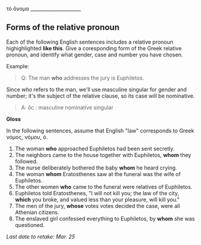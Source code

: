 τὸ ὄνομα _____________________


## Forms of the relative pronoun

Each of the following English sentences includes a relative pronoun highighlighted **like this**. Give a coresponding form of the Greek relative pronoun, and identify what gender, case and number you have chosen.

Example:

> Q: The man **who** addresses the jury is Euphiletos.

Since *who* refers to the man, we'll use masculine singular for gender and number; it's the subject of the relative clause, so its case will be nominative.

> A: ὅς  : masculine nominative singular

**Gloss**

In the following sentences, assume that English "law" corresponds to Greek νόμος, νόμου, ὁ.

1. The woman **who** approached Euphiletos had been sent secretly.
2. The neighbors came to the house together with Euphiletos, **whom** they followed.
3. The nurse deliberately bothered the baby **whom** he heard crying.
4. The woman **whom** Eratosthenes saw at the funeral was the wife of Euphiletos.
5. The other women **who** came to the funeral were relatives of Euphiletos.
6. Euphiletos told Eratosthenes, "I will not kill you; the law of the city, **which** you broke, and valued less than your pleasure, will kill you."
7. The men of the jury, **whose** votes votes decided the case, were all Athenian citizens.
8. The enslaved girl confessed everything to Euphiletos, by **whom** she was questioned.


*Last date to retake: Mar. 25*